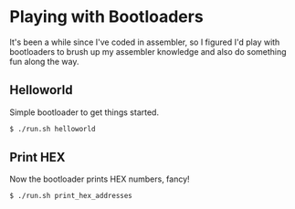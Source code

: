 # Playing with Bootloaders

It's been a while since I've coded in assembler, so I figured I'd play with bootloaders to brush up my assembler knowledge and also do something fun along the way.

## Helloworld

Simple bootloader to get things started.

```bash
$ ./run.sh helloworld
```

## Print HEX

Now the bootloader prints HEX numbers, fancy!

```bash
$ ./run.sh print_hex_addresses
```